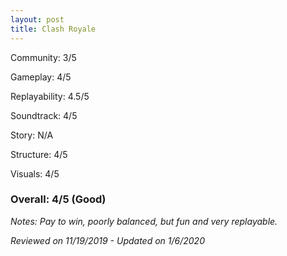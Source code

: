 ```yaml
---
layout: post
title: Clash Royale
---
```


Community: 3/5

Gameplay: 4/5

Replayability: 4.5/5

Soundtrack: 4/5

Story: N/A

Structure: 4/5

Visuals: 4/5

### Overall: 4/5 (Good)

*Notes: Pay to win, poorly balanced, but fun and very replayable.*

*Reviewed on 11/19/2019 - Updated on 1/6/2020*
